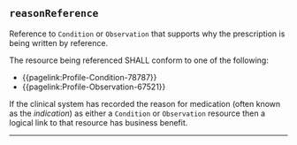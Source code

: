 ## `reasonReference`

Reference to `Condition` or `Observation` that supports why the prescription is being written by reference. 

The resource being referenced SHALL conform to one of the following:
- {{pagelink:Profile-Condition-78787}}
- {{pagelink:Profile-Observation-67521}}

If the clinical system has recorded the reason for medication (often known as the *indication*) as either a `Condition` or `Observation` resource then a logical link to that resource has business benefit.

---
